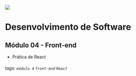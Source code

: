 ![](https://i.imgur.com/xG74tOh.png)

# Desenvolvimento de Software

## Módulo 04 - Front-end

- Prática de React

###### tags: `módulo 4` `front-end` `React`
